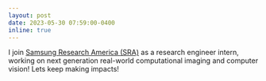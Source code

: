 ```yaml
---
layout: post
date: 2023-05-30 07:59:00-0400
inline: true
---
```

I join [Samsung Research America (SRA)](https://sra.samsung.com/) as a research engineer intern, working on next generation real-world computational imaging and computer vision! Lets keep making impacts!

